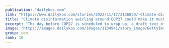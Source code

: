 ```yaml
---
publication: "dailykos.com"
link: "https://www.dailykos.com/stories/2022/11/17/2136850/-Climate-disinformation-swirling-around-COP27-could-make-it-much-harder-to-ratify-an-agreement"
title: "Climate disinformation swirling around COP27 could make it much harder to ratify an agreement"
excerpt: "The day before COP27 is scheduled to wrap up, a draft text of the U.N. Climate Change Conference’s agreement was released. The text itself is titled “Presidency non-paper on cover decisions,” pointing"
image: "https://images.dailykos.com/images/1134941/story_image/GettyImages-1244778487.jpg?1668712135"
group: con
rank: 10
---
```

